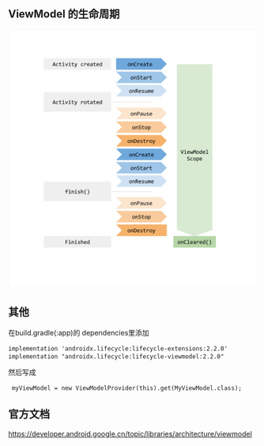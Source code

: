 ## ViewModel 的生命周期

![](./img/viewmodel-lifecycle.png)

## 其他

在build.gradle(:app)的 dependencies里添加
```
implementation 'androidx.lifecycle:lifecycle-extensions:2.2.0'
implementation "androidx.lifecycle:lifecycle-viewmodel:2.2.0"
```

然后写成
```
 myViewModel = new ViewModelProvider(this).get(MyViewModel.class);
```


## 官方文档

https://developer.android.google.cn/topic/libraries/architecture/viewmodel
